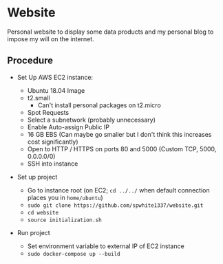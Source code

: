 # Website

Personal website to display some data products and my personal blog to impose my will on the internet. 

## Procedure

- Set Up AWS EC2 instance: 
    - Ubuntu 18.04 Image
    - t2.small
        - Can't install personal packages on t2.micro
    - Spot Requests
    - Select a subnetwork (probably unnecessary)
    - Enable Auto-assign Public IP
    - 16 GB EBS (Can maybe go smaller but I don't think this increases cost significantly)
    - Open to HTTP / HTTPS on ports 80 and 5000 (Custom TCP, 5000, 0.0.0.0/0)
    - SSH into instance
    
- Set up project
    - Go to instance root (on EC2; `cd ../../` when default connection places you in `home/ubuntu`)
    - `sudo git clone https://github.com/spwhite1337/website.git`
    - `cd website`
    - `source initialization.sh`

- Run project
    - Set environment variable to external IP of EC2 instance
    - `sudo docker-compose up --build`
